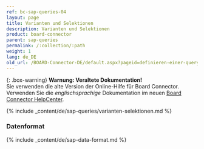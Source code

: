 ```yaml
---
ref: bc-sap-queries-04
layout: page
title: Varianten und Selektionen
description: Varianten und Selektionen
product: board-connector
parent: sap-queries
permalink: /:collection/:path
weight: 1
lang: de_DE
old_url: /BOARD-Connector-DE/default.aspx?pageid=definieren-einer-query
---
```


{: .box-warning}
**Warnung: Veraltete Dokumentation!** <br>
Sie verwenden die alte Version der Online-Hilfe für Board Connector.<br>
Verwenden Sie die *englischsprachige* Dokumentation im neuen [Board Connector HelpCenter](https://helpcenter.theobald-software.com/board-connector/documentation/introduction/).

{% include _content/de/sap-queries/varianten-selektionen.md %}

### Datenformat

{% include _content/de/sap-data-format.md  %}

